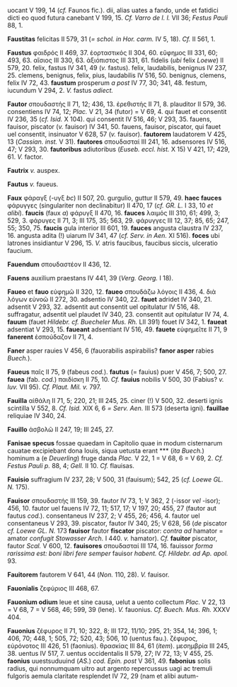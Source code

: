 uocant V 199, 14 (*cf.* Faunos fic.). dii, alias uates a fando, unde et
fatidici dicti eo quod futura canebant V 199, 15. *Cf. Varro de l. l.*
VII 36; *Festus Pauli* 88, 1.

**Faustitas** felicitas II 579, 31 (*= schol. in Hor. carm.* IV 5, 18).
*Cf.* II 561, 1.

**Faustus** φαιδρός II 469, 37. ἑορταστικός II 304, 60. εὔφημος III 331,
60; 493, 63. αἴσιος III 330, 63. ἀξιόπιστος III 331, 61. fidelis (*ubi*
felix *Loewe*) II 579, 20. felix, fastus IV 341, 49 (*v.* fastus).
felix, laudabilis, benignus IV 237, 25. clemens, benignus, felix, pius,
laudabilis IV 516, 50. benignus, clemens, felix IV 72, 43. **faustum**
prosperum *a post* IV 77, 30; 341, 48. festum, iucundum V 294, 2. *V.*
fastus *adiect.*

**Fautor** σπουδαστής II 71, 12; 436, 13. ἐρεθιστής II 71, 8. plauditor
II 579, 36. consentiens IV 74, 12; *Plac.* V 21, 34 (futor) = V 69, 4.
qui fauet et consentit IV 236, 35 (*cf. Isid.* X 104). qui consentit IV
516, 46; V 293, 35. fauens, fauisor, piscator (*v.* fauisor) IV 341, 50.
fauens, fauisor, piscator, qui fauet uel consentit, insinuator V 628, 57
(*v.* fauisor). **fautorem** laudatorem V 425, 13 (*Cassian. inst.* V
31). **fautores** σπουδασταί III 241, 16. adsensores IV 516, 47; V
293, 30. **fautoribus** adiutoribus (*Euseb. eccl. hist.* X 15) V 421,
17; 429, 61. *V.* factor.

**Fautrix** *v.* auspex.

**Fautus** *v.* faueus.

**Faux** φάραγξ (-υγξ *bc*) II 507, 20. gurgulio, guttur II 579, 49.
**haec fauces** φάρυγγες (singulariter non declinabitur) II 470, 17
(*cf. GR. L.* I 33, 10 *et alibi*). **faucis** (faux *a*) φάρυγξ II
470, 16. **fauces** λαιμός III 310, 61; 499, 3; 529, 3. φάρυγες II 71,
3; III 175, 35; 563, 29. φάρυγγες III 12, 37; 85, 65; 247, 55; 350, 75.
**faucis** gula interior III 601, 19. **fauces** angusta claustra IV
237, 16. angusta adita (!) uiarum IV 341, 47 (*cf. Serv. in Aen.* XI
516). **foces** ubi latrones insidiantur V 296, 15. *V.* atris faucibus,
faucibus siccis, ulceratio faucium.

**Fauendum** σπουδαστέον II 436, 12.

**Fauens** auxilium praestans IV 441, 39 (*Verg. Georg.* I 18).

**Faueo** et **fauo** εὐφημῶ II 320, 12. **faueo** σπουδάζω λόγοις II
436, 4. διὰ λόγων εὐνοῶ II 272, 30. adsentio IV 340, 22. **fauet**
adridet IV 340, 21. adsentit V 293, 32. adsentit aut consentit uel
opitulatur IV 516, 48. suffragatur, adsentit uel plaudet IV 340, 23.
consentit aut opitulatur IV 74, 4. **fauum** (fauet *Hildebr. cf.
Buecheler Mus. Rh.* LII 391) fouet IV 342, 1. **faueat** adsentiat V
293, 15. **faueant** adsentiant IV 516, 49. **fauete** εὐφημεῖτε II 71,
9 **fanerent** ἐσπούδαζον II 71, 4.

**Faner** asper rauies V 456, 6 (fauorabilis aspirabilis? **fanor
asper** rabies *Buech.*).

**Faueus** παῖς II 75, 9 (fabeus *cod.*). **fautus** (= fauius) puer
V 456, 7; 500, 27. **fauea** (fab. *cod.*) παιδίσκη II 75, 10. *Cf.*
**fauius** nobilis V 500, 30 (Fabius? *v. Iuv.* VII 95). *Cf. Plaut.
Mil. v.* 797.

**Fauilla** αἰθάλη II 71, 5; 220, 21; III 245, 25. ciner (!) V 500, 32.
deserti ignis scintilla V 552, 8. *Cf. Isid.* XIX 6, 6 *= Serv. Aen.*
III 573 (deserta igni). **fauillae** reliquiae IV 340, 24.

**Fauillo** ἀσβολῶ II 247, 19; III 245, 27.

**Fanisae specus** fossae quaedam in Capitolio quae in modum cisternarum
cauatae excipiebant dona Iouis, siqua uetusta erant \*\*\* (*ita
Buech.*) hominum a (e *Deuerling*) fruge danda *Plac.* V 22, 1 = V 68, 6
= V 69, 2. *Cf. Festus Pauli p.* 88, 4; *Gell.* II 10. *Cf.* flauisas.

**Fauisio** suffragium IV 237, 28; V 500, 31 (fauisum); 542, 25 (*cf.
Loewe GL. N.* 175).

**Fauisor** σπουδαστής III 159, 39. fautor IV 73, 1; V 362, 2 (-issor
*vel* -isor); 456, 10. fautor uel fauens IV 72, 11; 517, 17; V 197, 20;
455, 27 (fautor aut fautus *cod.*). consentaneus IV 237, 2; V 455, 26;
456, 4. fautor uel consentaneus V 293, 39. piscator, fautor IV 340, 25;
V 628, 56 (*de* piscator *cf. Loewe GL. N.* 173 **fauisor** fautor
**fiscator** piscator: *contra ad* hamator = amator *confugit Stowasser
Arch.* I 440. *v.* hamator). *Cf.* **fauitor** piscator, fautor *Scal.*
V 600, 12. **fauisores** σπουδασταί III 174, 16. fauissor *forma
rarissima est: boni libri fere semper* fauisor *habent. Cf. Hildebr. ad
Ap. apol.* 93.

**Fauitorem** fautorem V 641, 44 (*Non.* 110, 28). *V.* fauisor.

**Fauonialis** ζεφύριος III 468, 67.

**Fauonium odium** leue et sine causa, uelut a uento collectum *Plac.* V
22, 13 = V 68, 7 = V 568, 46; 599, 39 (lene). *V.* fauonius. *Cf. Buech.
Mus. Rh.* XXXV 404.

**Fauonius** ζέφυρος II 71, 10; 322, 8; III 172, 11/10; 295, 21; 354,
14; 396, 1; 406, 70; 448, 1; 505, 72; 520, 43; 506, 10 (uentus fau.).
ζέφυρος, εὐρόνοτος III 426, 51 (faonius). θρασκίας III 84, 61 (*item*).
μεσημβρία III 245, 38. uentus IV 517, 7. uentus occidentalis II 579, 27;
IV 72, 13; V 455, 25. **faonius** uuestsuduuind (*AS.*) *cod. Epin.
post* V 361, 49. **fabonius** solis radius, qui nonnumquam uitro aut
argento repercussus uagi ac tremuli fulgoris aemula claritate resplendet
IV 72, 29 (nam et alibi autum-
